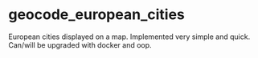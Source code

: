 # geocode_european_cities
European cities displayed on a map.
Implemented very simple and quick. Can/will be upgraded with docker and oop.
